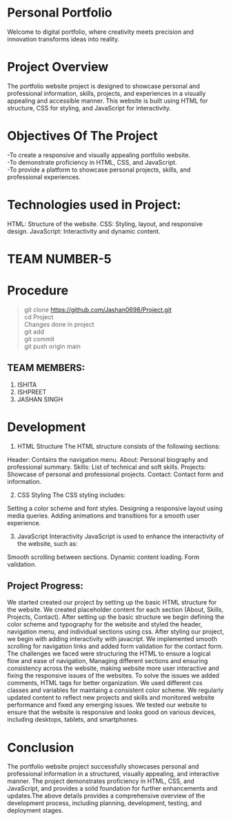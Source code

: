 # Personal Portfolio

Welcome to digital portfolio, where creativity meets precision and innovation transforms ideas into reality.

# Project Overview

The portfolio website project is designed to showcase personal and professional information, skills, projects, and experiences in a visually appealing and accessible manner. This website is built using HTML for structure, CSS for styling, and JavaScript for interactivity.

# Objectives Of The Project

-To create a responsive and visually appealing portfolio website.
<br>
-To demonstrate proficiency in HTML, CSS, and JavaScript.
<br>
-To provide a platform to showcase personal projects, skills, and professional experiences.

# Technologies used in Project:

HTML: Structure of the website.
CSS: Styling, layout, and responsive design.
JavaScript: Interactivity and dynamic content.
   
# TEAM NUMBER-5

# Procedure

>git clone https://github.com/Jashan0698/Project.git
><br>
>cd Project
><br>
>Changes done in project
><br>
>git add
><br>
>git commit
><br>
>git push origin main

## TEAM MEMBERS:

1. ISHITA
2. ISHPREET
3. JASHAN SINGH

# Development

1. HTML Structure
The HTML structure consists of the following sections:

Header: Contains the navigation menu.
About: Personal biography and professional summary.
Skills: List of technical and soft skills.
Projects: Showcase of personal and professional projects.
Contact: Contact form and information.

2. CSS Styling
The CSS styling includes:

Setting a color scheme and font styles.
Designing a responsive layout using media queries.
Adding animations and transitions for a smooth user experience.

3. JavaScript Interactivity
JavaScript is used to enhance the interactivity of the website, such as:

Smooth scrolling between sections.
Dynamic content loading.
Form validation.

## Project Progress:

We started created our project by setting up the basic HTML structure for the website. We created placeholder content for each section (About, Skills, Projects, Contact). After setting up the basic structure we begin defining the color scheme and typography for the website and styled the header, navigation menu, and individual sections using css. After styling our project, we begin with adding interactivity with javacript. We implemented smooth scrolling for navigation links and added form validation for the contact form. The challenges we faced were structuring the HTML to ensure a logical flow and ease of navigation, Managing different sections and ensuring consistency across the website, making website more user interactive and fixing the responsive issues of the websites. To solve the issues we added comments, HTML tags for better organization. We used different css classes and variables for maintaing a consistent color scheme. We regularly updated content to reflect new projects and skills and monitored website performance and fixed any emerging issues. We tested our website to ensure that the website is responsive and looks good on various devices, including desktops, tablets, and smartphones. 

# Conclusion

The portfolio website project successfully showcases personal and professional information in a structured, visually appealing, and interactive manner. The project demonstrates proficiency in HTML, CSS, and JavaScript, and provides a solid foundation for further enhancements and updates.The above details provides a comprehensive overview of the development process, including planning, development, testing, and deployment stages.
